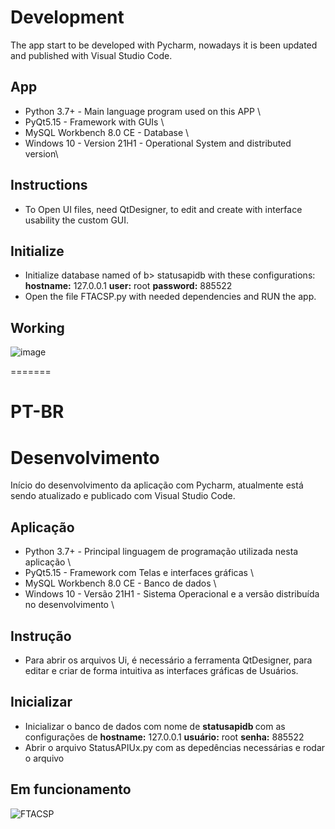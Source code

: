 # Development
The app start to be developed with Pycharm, nowadays it is been updated and published with Visual Studio Code.

## App

- Python 3.7+ - Main language program used on this APP \
- PyQt5.15 - Framework with GUIs \
- MySQL Workbench 8.0 CE - Database \
- Windows 10 - Version 21H1 - Operational System and distributed version\


## Instructions

- To Open UI files, need QtDesigner, to edit and create with interface usability the custom GUI.


## Initialize

- Initialize database named of b> statusapidb </b> with these configurations: <b>hostname:</b> 127.0.0.1 <b>user:</b> root <b>password:</b> 885522
- Open the file FTACSP.py with needed dependencies and RUN the app.

## Working

![image](https://user-images.githubusercontent.com/12383980/125108527-8848aa80-e0b8-11eb-8f59-f7a82aba3f63.png)



=======
# PT-BR
# Desenvolvimento

Início do desenvolvimento da aplicação com Pycharm, atualmente está sendo atualizado e publicado com Visual Studio Code.

## Aplicação

- Python 3.7+ - Principal linguagem de programação utilizada nesta aplicação \
- PyQt5.15 - Framework com Telas e interfaces gráficas \
- MySQL Workbench 8.0 CE - Banco de dados \
- Windows 10 - Versão 21H1 - Sistema Operacional e a versão distribuída no desenvolvimento \


## Instrução

- Para abrir os arquivos Ui, é necessário a ferramenta QtDesigner, para editar e criar de forma intuitiva as interfaces gráficas de Usuários.


## Inicializar

- Inicializar o banco de dados com nome de <b> statusapidb </b> com as configurações de <b>hostname:</b> 127.0.0.1 <b>usuário:</b> root <b>senha:</b> 885522
- Abrir o arquivo StatusAPIUx.py com as depedências necessárias e rodar o arquivo

## Em funcionamento

![FTACSP](https://user-images.githubusercontent.com/12383980/125352338-83455e80-e337-11eb-98f0-4c6fd9efb6e1.png)

